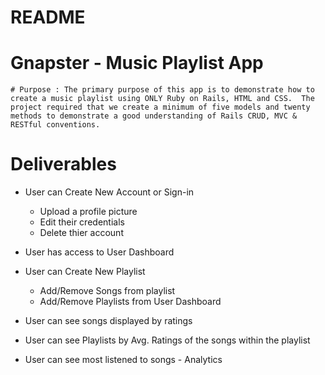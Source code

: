 # README

# Gnapster - Music Playlist App

    # Purpose : The primary purpose of this app is to demonstrate how to create a music playlist using ONLY Ruby on Rails, HTML and CSS.  The project required that we create a minimum of five models and twenty methods to demonstrate a good understanding of Rails CRUD, MVC & RESTful conventions.

# Deliverables

* User can Create New Account or Sign-in
    * Upload a profile picture
    * Edit their credentials
    * Delete thier account

* User has access to User Dashboard

* User can Create New Playlist
    * Add/Remove Songs from playlist
    * Add/Remove Playlists from User Dashboard

* User can see songs displayed by ratings

* User can see Playlists by Avg. Ratings of the songs within the playlist

* User can see most listened to songs - Analytics



